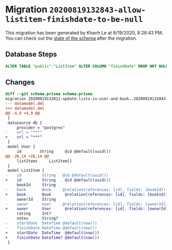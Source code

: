 # Migration `20200819132843-allow-listitem-finishdate-to-be-null`

This migration has been generated by Khanh Le at 8/19/2020, 8:28:43 PM.
You can check out the [state of the schema](./schema.prisma) after the migration.

## Database Steps

```sql
ALTER TABLE "public"."ListItem" ALTER COLUMN "finishDate" DROP NOT NULL
```

## Changes

```diff
diff --git schema.prisma schema.prisma
migration 20200819132012-update-lists-in-user-and-book..20200819132843-allow-listitem-finishdate-to-be-null
--- datamodel.dml
+++ datamodel.dml
@@ -4,9 +4,9 @@
 }
 datasource db {
     provider = "postgres"
-    url = "***"
+    url = "***"
 }
 model User {
     id        String     @id @default(uuid())
@@ -26,14 +26,14 @@
     listItems     ListItem[]
 }
 model ListItem {
-    id         String   @id @default(uuid())
+    id         String    @id @default(uuid())
     bookId     String
-    book       Book     @relation(references: [id], fields: [bookId])
+    book       Book      @relation(references: [id], fields: [bookId])
     ownerId    String
-    owner      User     @relation(references: [id], fields: [ownerId])
+    owner      User      @relation(references: [id], fields: [ownerId])
     rating     Int?
     notes      String?
-    startDate  DateTime @default(now())
-    finishDate DateTime @default(now())
+    startDate  DateTime  @default(now())
+    finishDate DateTime? @default(now())
 }
```


